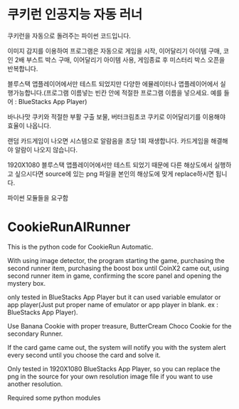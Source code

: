 # 쿠키런 인공지능 자동 러너

쿠키런을 자동으로 돌려주는 파이썬 코드입니다.

이미지 감지를 이용하여 프로그램은 자동으로 게임을 시작, 이어달리기 아이템 구매, 코인 2배 부스트 박스 구매, 이어달리기 아이템 사용, 게임종료 후 미스터리 박스 오픈을 반복합니다.

블루스택 앱플레이어에서만 테스트 되었지만 다양한 에뮬레이터나 앱플레이어에서 실행가능합니다.(프로그램 이름넣는 빈칸 안에 적절한 프로그램 이름을 넣으세요. 예를 들어 : BlueStacks App Player)

바나나맛 쿠키와 적절한 부활 구출 보물, 버터크림초코 쿠키로 이어달리기를 이용해야 효율이 나옵니다.

랜덤 카드게임이 나오면 시스템으로 알람음을 초당 1회 재생합니다. 카드게임을 해결해야 알람이 나오지 않습니다.

1920X1080 블루스택 앱플레이어에서만 테스트 되었기 때문에 다른 해상도에서 실행하고 싶으시다면 source에 있는 png 파일을 본인의 해상도에 맞게 replace하시면 됩니다.


파이썬 모듈들을 요구함





# CookieRunAIRunner

This is the python code for CookieRun Automatic. 

With using image detector, the program starting the game, purchasing the second runner item, purchasing the boost box until CoinX2 came out, using second runner item in game, confirming the score panel and opening the mystery box. 

only tested in BlueStacks App Player but it can used variable emulator or app player(Just put proper name of emulator or app player in blank. ex : BlueStacks App Player).

Use Banana Cookie with proper treasure, ButterCream Choco Cookie for the secondary Runner.

If the card game came out, the system will notify you with the system alert every second until you choose the card and solve it.

Only tested in 1920X1080 BlueStacks App Player, so you can replace the png in the source for your own resolution image file if you want to use another resolution.





Required some python modules
